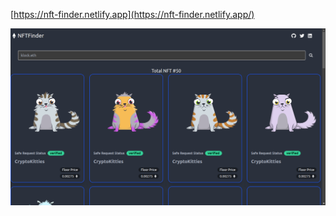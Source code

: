 [https://nft-finder.netlify.app](https://nft-finder.netlify.app/)

<img src="./demo.png" alt='not found'/>
